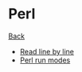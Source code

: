 # Perl

[Back](../../index.md)

- [Read line by line](./read-line-by-line.md)
- [Perl run modes](./perlrun-modes.md)
